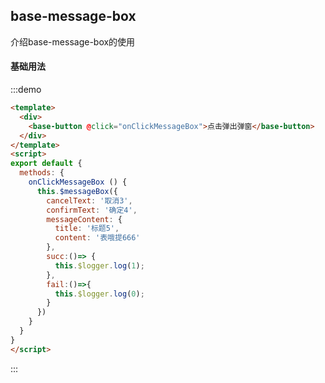 <script>
export default {
  methods: {
    onClickMessageBox () {
      this.$messageBox({
        cancelText: '取消3',
        confirmText: '确定4',
        messageContent: {
          title: '标题5',
          content: '表哦提666'
        },
        succ:() => {
          this.$logger.log(1);
        },
        fail:()=>{
          this.$logger.log(0);
        }
      })
    }
  }
}
</script>
## base-message-box
介绍base-message-box的使用
#### 基础用法
:::demo
``` html
<template>
  <div>
    <base-button @click="onClickMessageBox">点击弹出弹窗</base-button>
  </div>
</template>
<script>
export default {
  methods: {
    onClickMessageBox () {
      this.$messageBox({
        cancelText: '取消3',
        confirmText: '确定4',
        messageContent: {
          title: '标题5',
          content: '表哦提666'
        },
        succ:()=> {
          this.$logger.log(1);
        },
        fail:()=>{
          this.$logger.log(0);
        }
      })
    }
  }
}
</script>
```
:::
